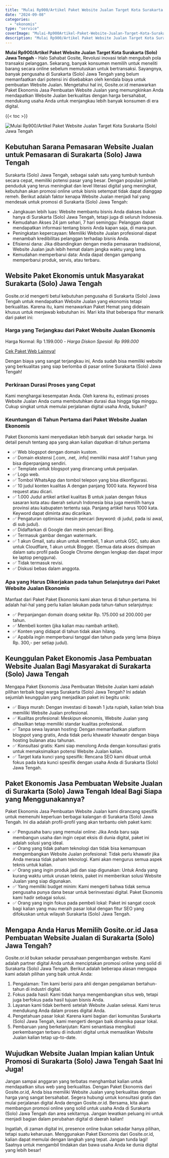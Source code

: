 ```yaml
---
title: "Mulai Rp900/Artikel Paket Website Jualan Target Kota Surakarta (Solo) Jawa Tengah"
date: "2024-09-08"
categories: 
  - "ekonomis"
type: "service"
coverImage: "Mulai-Rp900Artikel-Paket-Website-Jualan-Target-Kota-Surakarta-Solo-Jawa-Tengah.png"
description: "Mulai Rp900/Artikel Paket Website Jualan Target Kota Surakarta (Solo) Jawa Tengah. Ingatlah, di zaman digital ini, presence online bukan sekadar hanya piliha..."
---
```


**Mulai Rp900/Artikel Paket Website Jualan Target Kota Surakarta (Solo) Jawa Tengah** - Halo Sahabat Gosite, Revolusi inovasi telah mengubah pola transaksi pelanggan. Sekarang, banyak konsumen memilih untuk meneliti barang secara online sebelum memutuskan untuk bertransaksi. Sayangnya, banyak pengusaha di Surakarta (Solo) Jawa Tengah yang belum memanfaatkan dari potensi ini disebabkan oleh kendala biaya untuk pembuatan Website Jualan. Mengetahui hal ini, Gosite.or.id menawarkan Paket Ekonomis Jasa Pembuatan Website Jualan yang memungkinkan Anda mendapatkan Website Jualan berkualitas dengan harga bersahabat, mendukung usaha Anda untuk menjangkau lebih banyak konsumen di era digital.

{{< toc >}}

![Mulai Rp900/Artikel Paket Website Jualan Target Kota Surakarta (Solo) Jawa Tengah](/images/ekonomis/Mulai-Rp900Artikel-Paket-Website-Jualan-Target-Kota-Surakarta-Solo-Jawa-Tengah.png)

## Kebutuhan Sarana Pemasaran Website Jualan untuk Pemasaran di Surakarta (Solo) Jawa Tengah

Surakarta (Solo) Jawa Tengah, sebagai salah satu yang tumbuh tumbuh secara cepat, memiliki potensi pasar yang besar. Dengan populasi jumlah penduduk yang terus meningkat dan level literasi digital yang meningkat, kebutuhan akan promosi online untuk bisnis setempat tidak dapat dianggap remeh. Berikut adalah faktor kenapa Website Jualan menjadi hal yang mendesak untuk promosi di Surakarta (Solo) Jawa Tengah:

- Jangkauan lebih luas: Website membantu bisnis Anda diakses bukan hanya di Surakarta (Solo) Jawa Tengah, tetapi juga di seluruh Indonesia.
- Kemudahan Akses 24 jam sehari, 7 hari seminggu: Pelanggan dapat mendapatkan informasi tentang bisnis Anda kapan saja, di mana pun.
- Peningkatan kepercayaan: Memiliki Website Jualan profesional dapat menambah kredibilitas pelanggan terhadap bisnis Anda.
- Efisiensi dana: Jika dibandingkan dengan media pemasaran tradisional, Website Jualan jauh lebih hemat dalam jangka waktu yang lama.
- Kemudahan memperbarui data: Anda dapat dengan gampang memperbarui produk, servis, atau terbaru.

## Website Paket Ekonomis untuk Masyarakat Surakarta (Solo) Jawa Tengah

Gosite.or.id mengerti betul kebutuhan pengusaha di Surakarta (Solo) Jawa Tengah untuk mendapatkan Website Jualan yang ekonomis tetapi berkualitas. Karena itu, kami menawarkan Paket Hemat yang didesain khusus untuk menjawab kebutuhan ini. Mari kita lihat beberapa fitur menarik dari paket ini:

### Harga yang Terjangkau dari Paket Website Jualan Ekonomis

<a class="cta-button">Harga Normal: Rp 1.199.000 - <em>Harga Diskon Spesial: Rp 999.000</em></a>

<a href="/jasa-web/" class="cta-button">Cek Paket Web Lainnya!</a>

Dengan biaya yang sangat terjangkau ini, Anda sudah bisa memiliki website yang berkualitas yang siap berlomba di pasar online Surakarta (Solo) Jawa Tengah!

### Perkiraan Durasi Proses yang Cepat

Kami menghargai kesempatan Anda. Oleh karena itu, estimasi proses Website Jualan Anda cuma membutuhkan durasi dua hingga tiga minggu. Cukup singkat untuk memulai perjalanan digital usaha Anda, bukan?

### Keuntungan di Tahun Pertama dari Paket Website Jualan Ekonomis

Paket Ekonomis kami menyediakan lebih banyak dari sekadar harga. Ini detail penuh tentang apa yang akan kalian dapatkan di tahun pertama

- ✅ Web blogspot dengan domain kustom.
- ✅ Domain ekstensi \[.com, .net, .info\] memiliki masa aktif 1 tahun yang bisa diperpanjang sendiri.
- ✅ Template untuk blogspot yang dirancang untuk penjualan.
- ✅ Logo web.
- ✅ Tombol WhatsApp dan tombol telepon yang bisa dikonfigurasi.
- ✅ 10 judul konten kualitas A dengan panjang 1000 kata. Keyword bisa request atau dicari.
- ✅ 1.000 Judul artikel artikel kualitas B untuk jualan dengan fokus sasaran kota atau daerah seluruh Indonesia bisa juga memilih hanya provinsi atau kabupaten tertentu saja. Panjang artikel harus 1000 kata. Keyword dapat diminta atau dicarikan.
- ✅ Pengaturan optimisasi mesin pencari (keyword: di judul, pada isi awal, di sub judul).
- ✅ Didaftarkan di Google dan mesin pencari Bing.
- ✅ Termasuk gambar dengan watermark.
- ✅ 1 akun Gmail, satu akun untuk membeli, 1 akun untuk GSC, satu akun untuk Cloudflare, 1 akun untuk Blogger. (Semua data akses disimpan dalam satu profil pada Google Chrome dengan lengkap dan dapat impor ke laptop pengguna).
- ✅ Tidak termasuk revisi.
- ✅ Diskusi bebas dalam anggota.

### Apa yang Harus Dikerjakan pada tahun Selanjutnya dari Paket Website Jualan Ekonomis

Manfaat dari Paket Paket Ekonomis kami akan terus di tahun pertama. Ini adalah hal-hal yang perlu kalian lakukan pada tahun-tahun selanjutnya:

- ✅ Perpanjangan domain doang sekitar Rp. 175.000 sd 200.000 per tahun.
- ✅ Membeli konten (jika kalian mau nambah artikel).
- ✅ Konten yang didapat di tahun tidak akan hilang.
- ✅ Apabila ingin memperbarui tanggal dan tahun pada yang lama (biaya Rp. 300,- per setiap judul).

## Keunggulan Paket Ekonomis Jasa Pembuatan Website Jualan Bagi Masyarakat di Surakarta (Solo) Jawa Tengah

Mengapa Paket Ekonomis Jasa Pembuatan Website Jualan kami adalah pilihan terbaik bagi warga Surakarta (Solo) Jawa Tengah? Ini adalah sejumlah keunggulan yang menjadikan paket ini begitu unik:

- ✅ Biaya murah: Dengan investasi di bawah 1 juta rupiah, kalian telah bisa memiliki Website Jualan profesional.
- ✅ Kualitas profesional: Meskipun ekonomis, Website Jualan yang dihasilkan tetap memiliki standar kualitas profesional.
- ✅ Tanpa sewa layanan hosting: Dengan memanfaatkan platform blogspot yang gratis, Anda tidak perlu khawatir khawatir dengan biaya hosting bulanan atau tahunan.
- ✅ Konsultasi gratis: Kami siap menolong Anda dengan konsultasi gratis untuk memaksimalkan potensi Website Jualan kalian.
- ✅ Target kata kunci yang spesifik: Rencana SEO kami dibuat untuk fokus pada kata kunci spesifik dengan usaha Anda di Surakarta (Solo) Jawa Tengah.

## Paket Ekonomis Jasa Pembuatan Website Jualan di Surakarta (Solo) Jawa Tengah Ideal Bagi Siapa yang Menggunakannya?

Paket Ekonomis Jasa Pembuatan Website Jualan kami dirancang spesifik untuk memenuhi keperluan berbagai kalangan di Surakarta (Solo) Jawa Tengah. Ini dia adalah profil-profil yang akan terbantu oleh paket kami:

- ✅ Pengusaha baru yang memulai online: Jika Anda baru saja membangun usaha dan ingin cepat eksis di dunia digital, paket ini adalah solusi yang ideal.
- ✅ Orang yang tidak paham teknologi dan tidak bisa kemampuan mengembangkan Website Jualan profesional: Tidak perlu khawatir jika Anda merasa tidak paham teknologi. Kami akan mengurus semua aspek teknis untuk kalian.
- ✅ Orang yang ingin produk jadi dan siap digunakan: Untuk Anda yang kurang waktu untuk urusan teknis, paket ini memberikan solusi Website Jualan yang siap digunakan.
- ✅ Yang memiliki budget minim: Kami mengerti bahwa tidak semua pengusaha punya dana besar untuk berinvestasi digital. Paket Ekonomis kami hadir sebagai solusi.
- ✅ Orang yang ingin fokus pada pembeli lokal: Paket ini sangat cocok bagi kalian yang mau meraih pasar lokal dengan fitur SEO yang difokuskan untuk wilayah Surakarta (Solo) Jawa Tengah.

## Mengapa Anda Harus Memilih Gosite.or.id Jasa Pembuatan Website Jualan di Surakarta (Solo) Jawa Tengah?

Gosite.or.id bukan sekadar perusahaan pengembangan website. Kami adalah partner digital Anda untuk menciptakan promosi online yang solid di Surakarta (Solo) Jawa Tengah. Berikut adalah beberapa alasan mengapa kami adalah pilihan yang baik untuk Anda:

1. Pengalaman: Tim kami berisi para ahli dengan pengalaman bertahun-tahun di industri digital.
2. Fokus pada hasil: Kami tidak hanya mengembangkan situs web, tetapi juga berfokus pada hasil tujuan bisnis Anda.
3. Layanan kami tidak berhenti setelah Website Jualan selesai. Kami terus mendukung Anda dalam proses digital Anda.
4. Pengetahuan pasar lokal: Karena kami bagian dari komunitas Surakarta (Solo) Jawa Tengah, kami mengerti dengan baik dinamika pasar lokal.
5. Pembaruan yang berkelanjutan: Kami senantiasa mengikuti perkembangan terbaru di industri digital untuk memastikan Website Jualan kalian tetap up-to-date.

## Wujudkan Website Jualan Impian kalian Untuk Promosi di Surakarta (Solo) Jawa Tengah Saat Ini Juga!

Jangan sampai anggaran yang terbatas menghambat kalian untuk mendapatkan situs web yang berkualitas. Dengan Paket Ekonomis dari Gosite.or.id, Anda bisa memiliki Website Jualan yang berkualitas dengan harga yang sangat bersahabat. Segera hubungi untuk konsultasi gratis dan mulai perjalanan digital Anda dengan Gosite.or.id. Bersama, kita akan membangun promosi online yang solid untuk usaha Anda di Surakarta (Solo) Jawa Tengah dan area sekitarnya. Jangan lewatkan peluang ini untuk menjadi bagian dalam perubahan digital di daerah kalian!

Ingatlah, di zaman digital ini, presence online bukan sekadar hanya pilihan, tetapi suatu keharusan. Menggunakan Paket Ekonomis dari Gosite.or.id, kalian dapat memulai dengan langkah yang tepat. Jangan tunda lagi! Saatnya untuk mengambil tindakan dan bawa usaha Anda ke dunia digital yang lebih besar!